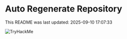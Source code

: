 # Auto Regenerate Repository

This README was last updated: 2025-09-10 17:07:33

 ![TryHackMe](https://tryhackme.com/badge/533634)